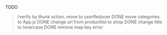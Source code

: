 TODO

> /verify by thunk action, move to userReducer DONE
> move categories to App.js DONE
> change url from productlist to shop DONE
> change title to lovercase DONE
> remove map key error

